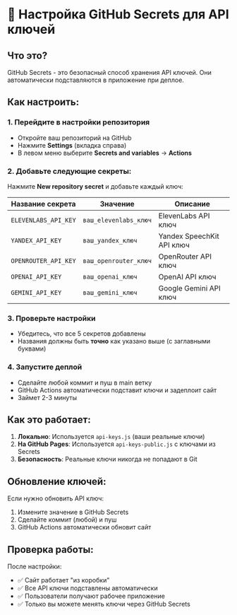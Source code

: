 # 🔐 Настройка GitHub Secrets для API ключей

## Что это?
GitHub Secrets - это безопасный способ хранения API ключей. Они автоматически подставляются в приложение при деплое.

## Как настроить:

### 1. Перейдите в настройки репозитория
- Откройте ваш репозиторий на GitHub
- Нажмите **Settings** (вкладка справа)
- В левом меню выберите **Secrets and variables** → **Actions**

### 2. Добавьте следующие секреты:

Нажмите **New repository secret** и добавьте каждый ключ:

| Название секрета | Значение | Описание |
|------------------|----------|----------|
| `ELEVENLABS_API_KEY` | `ваш_elevenlabs_ключ` | ElevenLabs API ключ |
| `YANDEX_API_KEY` | `ваш_yandex_ключ` | Yandex SpeechKit API ключ |
| `OPENROUTER_API_KEY` | `ваш_openrouter_ключ` | OpenRouter API ключ |
| `OPENAI_API_KEY` | `ваш_openai_ключ` | OpenAI API ключ |
| `GEMINI_API_KEY` | `ваш_gemini_ключ` | Google Gemini API ключ |

### 3. Проверьте настройки
- Убедитесь, что все 5 секретов добавлены
- Названия должны быть **точно** как указано выше (с заглавными буквами)

### 4. Запустите деплой
- Сделайте любой коммит и пуш в main ветку
- GitHub Actions автоматически подставит ключи и задеплоит сайт
- Займет 2-3 минуты

## Как это работает:

1. **Локально**: Используется `api-keys.js` (ваши реальные ключи)
2. **На GitHub Pages**: Используется `api-keys-public.js` с ключами из Secrets
3. **Безопасность**: Реальные ключи никогда не попадают в Git

## Обновление ключей:

Если нужно обновить API ключ:
1. Измените значение в GitHub Secrets
2. Сделайте коммит (любой) и пуш
3. GitHub Actions автоматически обновит сайт

## Проверка работы:

После настройки:
- ✅ Сайт работает "из коробки"
- ✅ Все API ключи подставлены автоматически
- ✅ Пользователи получают рабочее приложение
- ✅ Только вы можете менять ключи через GitHub Secrets
